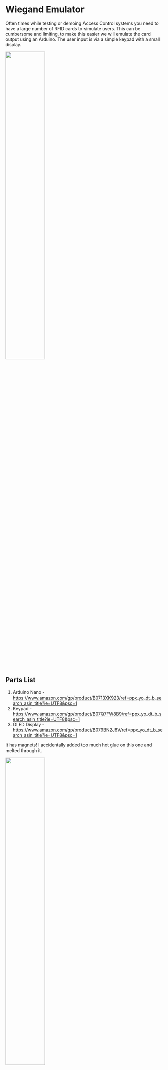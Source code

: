 # Wiegand Emulator

Often times while testing or demoing Access Control systems you need to have a large number of RFID cards to simulate users. This can be cumbersome and limiting, to make this easier we will emulate the card output using an Arduino. The user input is via a simple keypad with a small display.

<img src="https://github.com/Alavas/WiegandEmulator/blob/master/Images/IMG_1.JPG" width="50%">

## Parts List

1. Arduino Nano - https://www.amazon.com/gp/product/B0713XK923/ref=ppx_yo_dt_b_search_asin_title?ie=UTF8&psc=1
2. Keypad - https://www.amazon.com/gp/product/B07Q7FW8B9/ref=ppx_yo_dt_b_search_asin_title?ie=UTF8&psc=1
3. OLED Display - https://www.amazon.com/gp/product/B079BN2J8V/ref=ppx_yo_dt_b_search_asin_title?ie=UTF8&psc=1

It has magnets! I accidentally added too much hot glue on this one and melted through it.

<img src="https://github.com/Alavas/WiegandEmulator/blob/master/Images/IMG_2.JPG" width="50%">

The guts of the operation. Not much to see here, the case is mostly empty.

<img src="https://github.com/Alavas/WiegandEmulator/blob/master/Images/IMG_3.JPG" width="50%">
</br>
<img src="https://github.com/Alavas/WiegandEmulator/blob/master/Images/IMG_4.JPG" width="50%">
